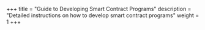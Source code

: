 +++
title = "Guide to Developing Smart Contract Programs"
description = "Detailed instructions on how to develop smart contract programs"
weight = 1
+++
